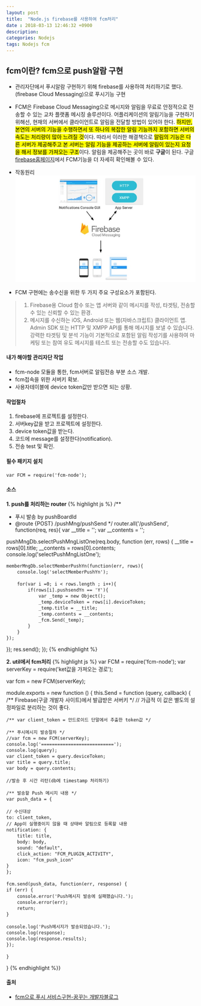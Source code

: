 ```yaml
---
layout: post
title:  "Node.js firebase를 사용하여 fcm처리"
date : 2018-03-13 12:46:32 +0900
description: 
categories: Nodejs
tags: Nodejs fcm
---
```


## fcm이란? fcm으로 push알람 구현  
- 관리자단에서 푸시알람 구현하기 위해 firebase를 사용하여 처리하기로 했다.
(firebase Cloud Messaging)으로 푸시기능 구현

- FCM은 Firebase Cloud Messaging으로 메시지와 알림을 무료로 안정적으로 전송할 수 있는 교차 플랫폼 메시징 솔루션이다. 어플리케이션의 알림기능을 구현하기 위해선, 현재의 서버에서 클라이언트로 알림을 전달할 방법이 있어야 한다. <mark>하지만, 본연의 서버의 기능을 수행하면서 또 하나의 복잡한 알림 기능까지 포함하면 서버의 속도는 처리량이 많아 느려질 것</mark>이다.
따라서 이러한 해결책으로 <mark>알림의 기능은 다른 서버가 제공해주고 본 서버는 알림 기능을 제공하는 서버에 알림이 있는지 요청을 해서 정보를 가져오는 구조</mark>이다. 알림을 제공해주는 곳이 바로 **구글**이 된다. 구글 [firebase홈페이지](https://firebase.google.com/docs/cloud-messaging/?hl=ko)에서 FCM기능을 더 자세히 확인해볼 수 있다.

- 작동원리
![이미지](/post_assets/2018-03-01/firebase_fcm_work.jpg)

- FCM 구현에는 송수신을 위한 두 가지 주요 구성요소가 포함된다.
> 1. Firebase용 Cloud 함수 또는 앱 서버와 같이 메시지를 작성, 타겟팅, 전송할 수 있는 신뢰할 수 있는 환경.
> 2. 메시지를 수신하는 iOS, Android 또는 웹(자바스크립트) 클라이언트 앱.  
Admin SDK 또는 HTTP 및 XMPP API를 통해 메시지를 보낼 수 있습니다. 강력한 타겟팅 및 분석 기능이 기본적으로 포함된 알림 작성기를 사용하여 마케팅 또는 참여 유도 메시지를 테스트 또는 전송할 수도 있습니다.

#### 내가 해야할 관리자단 작업
- fcm-node 모듈을 통한, fcm서버로 알림전송 부분 소스 개발.
- fcm접속을 위한 서버키 확보.
- 사용자테이블에 device token값만 받으면 되는 상황.

#### 작업절차
1. firebase에 프로젝트를 설정한다. 
2. 서버key값을 받고 프로젝트에 설정한다.
3. device token값을 받는다.
4. 코드에 message를 설정한다(notification).
5. 전송 test 및 확인.

#### 필수 패키지 설치
`var FCM = require('fcm-node');`


#### 소스
**1. push를 처리하는 router**
{% highlight js %}
/**
* 푸시 발송 by pushBoardId
* @route {POST} /pushMng/pushSend
*/
router.all('/pushSend', function(req, res){
var __title = '';
var __contents = '';

pushMngDb.selectPushMngListOne(req.body, function (err, rows) {
    __title = rows[0].title;
    __contents = rows[0].contents;
    console.log('selectPushMngListOne');

    memberMngDb.selectMemberPushYn(function(err, rows){
        console.log('selectMemberPushYn');
            
        for(var i =0; i < rows.length ; i++){
            if(rows[i].pushsendYn == 'Y'){
                var _temp = new Object();
                _temp.deviceToken = rows[i].deviceToken;
                _temp.title = __title;
                _temp.contents = __contents;
                _fcm.Send(_temp);
            }
        }
    });
});
    res.send();
});
{% endhighlight %}

**2. util에서 fcm처리**
{% highlight js %}
var FCM = require('fcm-node');
var serverKey = require('ket값을 가져오는 경로');

var fcm = new FCM(serverKey);

module.exports = new function () {
    this.Send = function (query, callback) {
    /** Firebase(구글 개발자 사이트)에서 발급받은 서버키 */
    // 가급적 이 값은 별도의 설정파일로 분리하는 것이 좋다.
    
    /** var client_token = 안드로이드 단말에서 추출한 token값 */

    /** 푸시메시지 발송절차 */
    //var fcm = new FCM(serverKey);
    console.log('===========================');
    console.log(query);
    var client_token = query.deviceToken; 
    var title = query.title;
    var body = query.contents;

    //발송 후 시간 리턴(db에 timestamp 처리하기)

    /** 발송할 Push 메시지 내용 */
    var push_data = {

    // 수신대상
    to: client_token,
    // App이 실행중이지 않을 때 상태바 알림으로 등록할 내용
    notification: {
        title: title,
        body: body,
        sound: "default",
        click_action: "FCM_PLUGIN_ACTIVITY",
        icon: "fcm_push_icon"
    }
    };

    fcm.send(push_data, function(err, response) {
    if (err) {
        console.error('Push메시지 발송에 실패했습니다.');
        console.error(err);
        return;
    }

    console.log('Push메시지가 발송되었습니다.');
    console.log(response);
    console.log(response.results);
    });

    }
}
{% endhighlight %}}

#### 출처
- [fcm으로 푸시 서비스구현-꿈꾸는 개발자블로그](https://m.blog.naver.com/PostView.nhn?blogId=scw0531&logNo=220844031273&proxyReferer=https%3A%2F%2Fwww.google.co.kr%2F)